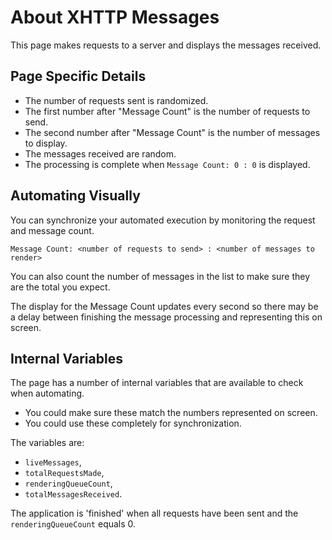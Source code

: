 # About XHTTP Messages

<div class="explanation">
        <p>This page makes requests to a server and displays the messages received.
        </p>
</div>

<!-- TOC -->

## Page Specific Details

- The number of requests sent is randomized.
- The first number after "Message Count" is the number of requests to send.
- The second number after "Message Count" is the number of messages to display.  
- The messages received are random.
- The processing is complete when `Message Count: 0 : 0` is displayed.

## Automating Visually

You can synchronize your automated execution by monitoring the request and message count.

`Message Count: <number of requests to send> : <number of messages to render>`

You can also count the number of messages in the list to make sure they are the total you expect.

The display for the Message Count updates every second so there may be a delay between finishing the message processing and representing this on screen.

## Internal Variables

The page has a number of internal variables that are available to check when automating.

- You could make sure these match the numbers represented on screen.
- You could use these completely for synchronization.

The variables are:

- `liveMessages`,
- `totalRequestsMade`,
- `renderingQueueCount`,
- `totalMessagesReceived`.
  
The application is 'finished' when all requests have been sent and the `renderingQueueCount` equals 0.
